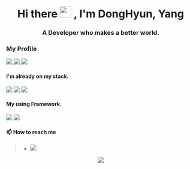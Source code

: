 <h1 align="center">Hi there <img src="https://media.giphy.com/media/hvRJCLFzcasrR4ia7z/giphy.gif" width="30px"> , I'm DongHyun, Yang</h1>
<h3 align="center">A Developer who makes a better world.</h3>

### My Profile

<a href="https://github.com/bucket-0224">
  <img src="http://github-profile-summary-cards.vercel.app/api/cards/profile-details?username=bucket-0224&theme=transparent" />
</a>
<a href="https://github.com/bucket-0224">
  <img src="https://github-readme-streak-stats.herokuapp.com/?user=bucket-0224&hide_border=true&card_width=338&theme=transparent" />
</a>
<a href="https://github.com/bucket-0224">
  <img src="http://github-profile-summary-cards.vercel.app/api/cards/stats?username=bucket-0224&theme=transparent" />
</a>

#### I'm already on my stack.
<a href='#'><img src="https://img.shields.io/badge/Java-ED8B00?style=for-the-badge&logo=Java&logoColor=white"></a> <a href='#'><img src="https://img.shields.io/badge/Kotlin-0095D5?&style=for-the-badge&logo=kotlin&logoColor=white"></a> <a href='#'><img src="https://img.shields.io/badge/Dart-0175C2?&style=for-the-badge&logo=Dart&logoColor=white"></a>

#### My using Framework.
<a href='#'><img src="https://img.shields.io/badge/Android-3DDC84?&style=for-the-badge&logo=Android&logoColor=white"></a> <a href='#'><img src="https://img.shields.io/badge/Flutter-02569B?&style=for-the-badge&logo=Flutter&logoColor=white"></a>


#### 📫 How to reach me 
>- <a href='#'><img src="https://img.shields.io/badge/ydh665566@naver.com-005FF9?&style=for-the-badge&logo=Mail.ru&logoColor=white"></a>

<p align="center">
  <a href="https://github.com/DGSWDongHyun">
    <img src="https://komarev.com/ghpvc/?username=DGSWDongHyun&color=blue&style=flat)" />
  </a>
</p>
